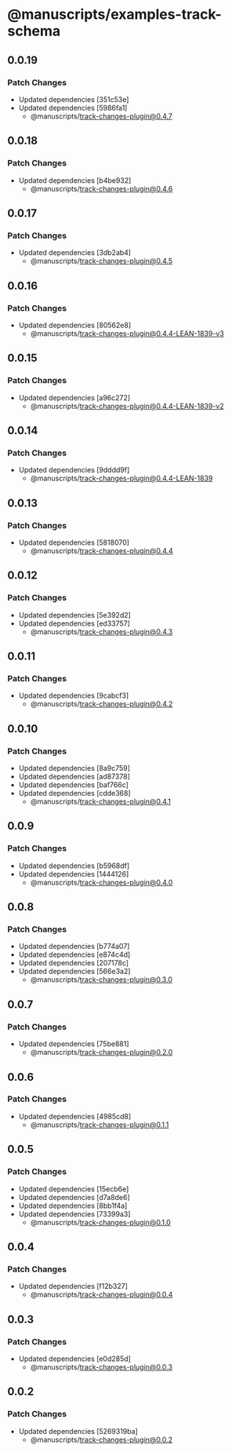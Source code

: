 # @manuscripts/examples-track-schema

## 0.0.19

### Patch Changes

- Updated dependencies [351c53e]
- Updated dependencies [5986fa1]
  - @manuscripts/track-changes-plugin@0.4.7

## 0.0.18

### Patch Changes

- Updated dependencies [b4be932]
  - @manuscripts/track-changes-plugin@0.4.6

## 0.0.17

### Patch Changes

- Updated dependencies [3db2ab4]
  - @manuscripts/track-changes-plugin@0.4.5

## 0.0.16

### Patch Changes

- Updated dependencies [80562e8]
  - @manuscripts/track-changes-plugin@0.4.4-LEAN-1839-v3

## 0.0.15

### Patch Changes

- Updated dependencies [a96c272]
  - @manuscripts/track-changes-plugin@0.4.4-LEAN-1839-v2

## 0.0.14

### Patch Changes

- Updated dependencies [9dddd9f]
  - @manuscripts/track-changes-plugin@0.4.4-LEAN-1839

## 0.0.13

### Patch Changes

- Updated dependencies [5818070]
  - @manuscripts/track-changes-plugin@0.4.4

## 0.0.12

### Patch Changes

- Updated dependencies [5e392d2]
- Updated dependencies [ed33757]
  - @manuscripts/track-changes-plugin@0.4.3

## 0.0.11

### Patch Changes

- Updated dependencies [9cabcf3]
  - @manuscripts/track-changes-plugin@0.4.2

## 0.0.10

### Patch Changes

- Updated dependencies [8a9c759]
- Updated dependencies [ad87378]
- Updated dependencies [baf766c]
- Updated dependencies [cdde368]
  - @manuscripts/track-changes-plugin@0.4.1

## 0.0.9

### Patch Changes

- Updated dependencies [b5968df]
- Updated dependencies [1444126]
  - @manuscripts/track-changes-plugin@0.4.0

## 0.0.8

### Patch Changes

- Updated dependencies [b774a07]
- Updated dependencies [e874c4d]
- Updated dependencies [207178c]
- Updated dependencies [566e3a2]
  - @manuscripts/track-changes-plugin@0.3.0

## 0.0.7

### Patch Changes

- Updated dependencies [75be881]
  - @manuscripts/track-changes-plugin@0.2.0

## 0.0.6

### Patch Changes

- Updated dependencies [4985cd8]
  - @manuscripts/track-changes-plugin@0.1.1

## 0.0.5

### Patch Changes

- Updated dependencies [15ecb6e]
- Updated dependencies [d7a8de6]
- Updated dependencies [8bb1f4a]
- Updated dependencies [73399a3]
  - @manuscripts/track-changes-plugin@0.1.0

## 0.0.4

### Patch Changes

- Updated dependencies [f12b327]
  - @manuscripts/track-changes-plugin@0.0.4

## 0.0.3

### Patch Changes

- Updated dependencies [e0d285d]
  - @manuscripts/track-changes-plugin@0.0.3

## 0.0.2

### Patch Changes

- Updated dependencies [5269319ba]
  - @manuscripts/track-changes-plugin@0.0.2
